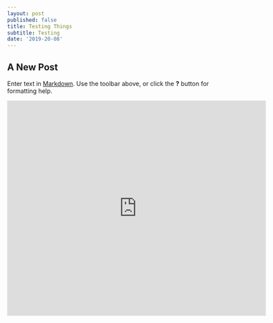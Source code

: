 ```yaml
---
layout: post
published: false
title: Testing Things
subtitle: Testing
date: '2019-20-08'
---
```

## A New Post

Enter text in [Markdown](http://daringfireball.net/projects/markdown/). Use the toolbar above, or click the **?** button for formatting help.




 <embed src="https://csiesel.github.io/pdfs/EUV_EHCregistration.pdf" width="600px" height="500px">
 </embed>
